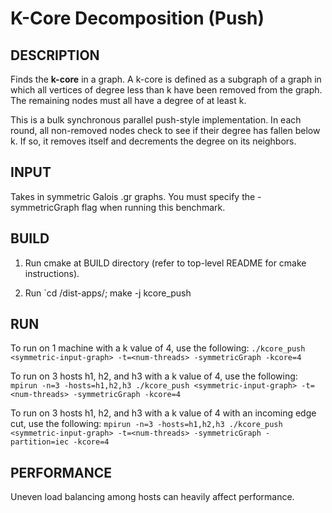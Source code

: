 K-Core Decomposition (Push)
================================================================================

DESCRIPTION 
--------------------------------------------------------------------------------

Finds the <b>k-core</b> in a graph. A k-core is defined as a subgraph of a 
graph in which all vertices of degree less than k have been removed from the 
graph. The remaining nodes must all have a degree of at least k.

This is a bulk synchronous parallel push-style implementation. In each round,
all non-removed nodes check to see if their degree has fallen below k. If so,
it removes itself and decrements the degree on its neighbors.

INPUT
--------------------------------------------------------------------------------

Takes in symmetric Galois .gr graphs. You must specify the -symmetricGraph
flag when running this benchmark.

BUILD
--------------------------------------------------------------------------------

1. Run cmake at BUILD directory (refer to top-level README for cmake instructions).

2. Run `cd <BUILD>/dist-apps/; make -j kcore_push

RUN
--------------------------------------------------------------------------------

To run on 1 machine with a k value of 4, use the following:
`./kcore_push <symmetric-input-graph> -t=<num-threads> -symmetricGraph -kcore=4`

To run on 3 hosts h1, h2, and h3 with a k value of 4, use the following:
`mpirun -n=3 -hosts=h1,h2,h3 ./kcore_push <symmetric-input-graph> -t=<num-threads> -symmetricGraph -kcore=4`

To run on 3 hosts h1, h2, and h3 with a k value of 4 with an incoming edge cut, use the following:
`mpirun -n=3 -hosts=h1,h2,h3 ./kcore_push <symmetric-input-graph> -t=<num-threads> -symmetricGraph -partition=iec -kcore=4`

PERFORMANCE
--------------------------------------------------------------------------------

Uneven load balancing among hosts can heavily affect performance.
